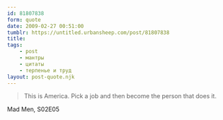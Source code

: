 ```yaml
---
id: 81807838
form: quote
date: 2009-02-27 00:51:00
tumblr: https://untitled.urbansheep.com/post/81807838
title: 
tags:
    - post
    - мантры
    - цитаты
    - терпенье и труд
layout: post-quote.njk
---
```


<blockquote>
This is America. Pick a job and then become the person that does it.
</blockquote>

Mad Men, S02E05
